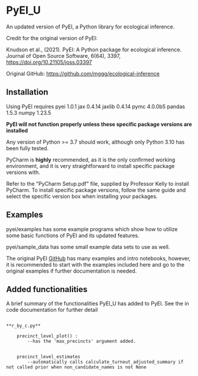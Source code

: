 # PyEI_U
An updated version of PyEI, a Python library for ecological inference.

Credit for the original version of PyEI:

Knudson et al., (2021). PyEI: A Python package for ecological inference. Journal of Open Source Software, 6(64), 3397, https://doi.org/10.21105/joss.03397


Original GitHub: https://github.com/mggg/ecological-inference

## Installation


Using PyEI requires
pyei 1.0.1
jax 0.4.14
jaxlib 0.4.14
pymc 4.0.0b5
pandas 1.5.3
numpy 1.23.5


**PyEI will not function properly unless these specific package versions are installed**


Any version of Python >= 3.7 should work, although only Python 3.10 has been fully tested.


PyCharm is **highly** recommended, as it is the only confirmed working environment, and it is very straightforward to install specific package versions with.


Refer to the "PyCharm Setup.pdf" file, supplied by Professor Kelly to install PyCharm. To install specific package versions, follow the same guide and select the specific version box when installing your packages.

## Examples


pyei/examples has some example programs which show how to utilize some basic functions of PyEI and its updated features.

pyei/sample_data has some small example data sets to use as well.

The original PyEI [GitHub](https://github.com/mggg/ecological-inference) has many examples and intro notebooks, however, it is recommended to start with the examples included here and go to the original examples if further documentation is needed.

## Added functionalities

A brief summary of the functionalities PyEI_U has added to PyEI. See the in code documentation for further detail

```

**r_by_c.py**

    precinct_level_plot() : 
        --has the 'max_precincts' argument added. 
         

    precinct_level_estimates
        --automatically calls calculate_turnout_adjusted_summary if not called prior when non_candidate_names is not None

```